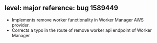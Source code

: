 level: major
reference: bug 1589449
---
* Implements remove worker functionality in Worker Manager AWS provider.
* Corrects a typo in the route of remove worker api endpoint of Worker Manager